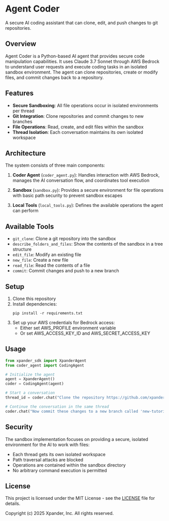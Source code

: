 # Agent Coder

A secure AI coding assistant that can clone, edit, and push changes to git repositories.

## Overview

Agent Coder is a Python-based AI agent that provides secure code manipulation capabilities. It uses Claude 3.7 Sonnet through AWS Bedrock to understand user requests and execute coding tasks in an isolated sandbox environment. The agent can clone repositories, create or modify files, and commit changes back to a repository.

## Features

- **Secure Sandboxing**: All file operations occur in isolated environments per thread
- **Git Integration**: Clone repositories and commit changes to new branches
- **File Operations**: Read, create, and edit files within the sandbox
- **Thread Isolation**: Each conversation maintains its own isolated workspace

## Architecture

The system consists of three main components:

1. **Coder Agent** (`coder_agent.py`): Handles interaction with AWS Bedrock, manages the AI conversation flow, and coordinates tool execution

2. **Sandbox** (`sandbox.py`): Provides a secure environment for file operations with basic path security to prevent sandbox escapes

3. **Local Tools** (`local_tools.py`): Defines the available operations the agent can perform

## Available Tools

- `git_clone`: Clone a git repository into the sandbox
- `describe_folders_and_files`: Show the contents of the sandbox in a tree structure
- `edit_file`: Modify an existing file
- `new_file`: Create a new file
- `read_file`: Read the contents of a file
- `commit`: Commit changes and push to a new branch

## Setup

1. Clone this repository
2. Install dependencies:
   ```
   pip install -r requirements.txt
   ```
3. Set up your AWS credentials for Bedrock access:
   - Either set AWS_PROFILE environment variable
   - Or set AWS_ACCESS_KEY_ID and AWS_SECRET_ACCESS_KEY

## Usage

```python
from xpander_sdk import XpanderAgent
from coder_agent import CodingAgent

# Initialize the agent
agent = XpanderAgent()
coder = CodingAgent(agent)

# Start a conversation
thread_id = coder.chat("Clone the repository https://github.com/xpander-ai/docs.git and add a new tutorial")

# Continue the conversation in the same thread
coder.chat("Now commit these changes to a new branch called 'new-tutorial'", thread_id)
```

## Security

The sandbox implementation focuses on providing a secure, isolated environment for the AI to work with files:

- Each thread gets its own isolated workspace
- Path traversal attacks are blocked
- Operations are contained within the sandbox directory
- No arbitrary command execution is permitted

## License

This project is licensed under the MIT License - see the [LICENSE](LICENSE) file for details.

Copyright (c) 2025 Xpander, Inc. All rights reserved.